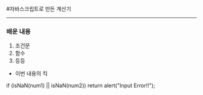 #자바스크립트로 만든 계산기

---

### 배운 내용

1. 조건문
2. 함수
3. 등등

- 이번 내용의 킥

if (isNaN(num1) || isNaN(num2)) return alert("Input Error!!");

